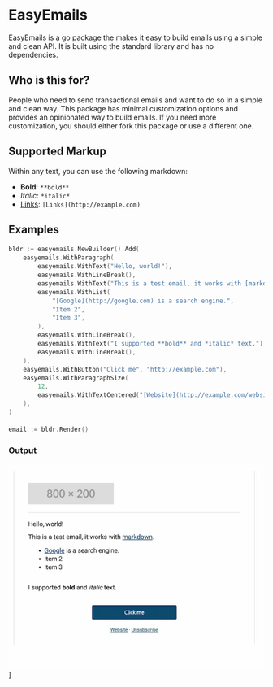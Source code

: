 # EasyEmails

EasyEmails is a go package the makes it easy to build emails using a simple and clean API. It is built
using the standard library and has no dependencies.

## Who is this for?

People who need to send transactional emails and want to do so in a simple and clean way. This package
has minimal customization options and provides an opinionated way to build emails. If you need more 
customization, you should either fork this package or use a different one.

## Supported Markup

Within any text, you can use the following markdown:

- **Bold**: `**bold**`
- *Italic*: `*italic*`
- [Links](http://example.com): `[Links](http://example.com)`

## Examples

```go
bldr := easyemails.NewBuilder().Add(
    easyemails.WithParagraph(
        easyemails.WithText("Hello, world!"),
        easyemails.WithLineBreak(),
        easyemails.WithText("This is a test email, it works with [markdown](http://example.com)."),
        easyemails.WithList(
            "[Google](http://google.com) is a search engine.",
            "Item 2",
            "Item 3",
        ),
        easyemails.WithLineBreak(),
        easyemails.WithText("I supported **bold** and *italic* text."),
        easyemails.WithLineBreak(),
    ),
    easyemails.WithButton("Click me", "http://example.com"),
    easyemails.WithParagraphSize(
        12,
        easyemails.WithTextCentered("[Website](http://example.com/website) · [Unsubscribe](http://example.com/unsubscribe)"),
    ),
)

email := bldr.Render()
```

### Output

![Example 1](./examples/easymail-builder-example-1.webp)]



